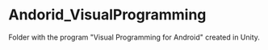 # Andorid_VisualProgramming
Folder with the program "Visual Programming for Android" created in Unity.
